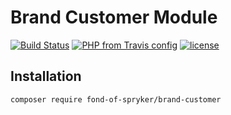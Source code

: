 # Brand Customer Module
[![Build Status](https://travis-ci.org/fond-of/spryker-brand-customer.svg?branch=master)](https://travis-ci.org/fond-of/spryker-brand-customer)
[![PHP from Travis config](https://img.shields.io/travis/php-v/fond-of/spryker-brand-customer.svg)](https://php.net/)
[![license](https://img.shields.io/github/license/fond-of/spryker-brand-customer.svg)](https://packagist.org/packages/fond-of-spryker/brand-customer)

## Installation

```
composer require fond-of-spryker/brand-customer
```

